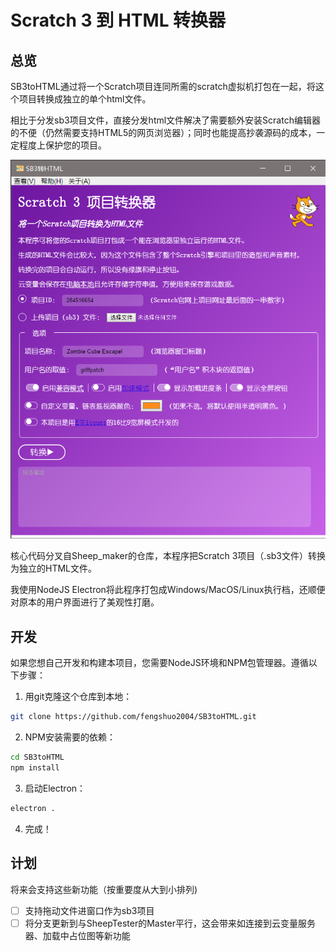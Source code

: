 # Scratch 3 到 HTML 转换器

## 总览

SB3toHTML通过将一个Scratch项目连同所需的scratch虚拟机打包在一起，将这个项目转换成独立的单个html文件。

相比于分发sb3项目文件，直接分发html文件解决了需要额外安装Scratch编辑器的不便（仍然需要支持HTML5的网页浏览器）；同时也能提高抄袭源码的成本，一定程度上保护您的项目。

![screenshot of the converter running](assets/screenshot.png)

核心代码分叉自Sheep_maker的仓库，本程序把Scratch 3项目（.sb3文件）转换为独立的HTML文件。

我使用NodeJS Electron将此程序打包成Windows/MacOS/Linux执行档，还顺便对原本的用户界面进行了美观性打磨。

## 开发

如果您想自己开发和构建本项目，您需要NodeJS环境和NPM包管理器。遵循以下步骤：

1. 用git克隆这个仓库到本地：

```bash
git clone https://github.com/fengshuo2004/SB3toHTML.git
```

2. NPM安装需要的依赖：

```bash
cd SB3toHTML
npm install
```

3. 启动Electron：

```bash
electron .
```
4. 完成！

## 计划

将来会支持这些新功能（按重要度从大到小排列)

- [ ] 支持拖动文件进窗口作为sb3项目
- [ ] 将分支更新到与SheepTester的Master平行，这会带来如连接到云变量服务器、加载中占位图等新功能